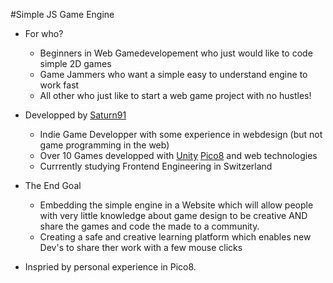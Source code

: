 #Simple JS Game Engine

* For who?
    * Beginners in Web Gamedevelopement who just would like to code simple 2D games
    * Game Jammers who want a simple easy to understand engine to work fast
    * All other who just like to start a web game project with no hustles!

* Developped by [Saturn91](https://saturn91.dev/)
    * Indie Game Developper with some experience in webdesign (but not game programming in the web)
    * Over 10 Games developped with [Unity](https://unity.com/de) [Pico8](https://www.lexaloffle.com/pico-8.php) and web technologies
    * Currrently studying Frontend Engineering in Switzerland

* The End Goal
    * Embedding the simple engine in a Website which will allow people with very little knowledge about game design to be creative AND share the games and code the made to a community. 
    * Creating a safe and creative learning platform which enables new Dev's to share ther work with a few mouse clicks

* Inspried by personal experience in Pico8.

